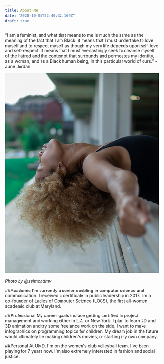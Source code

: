 ```yaml
---
title: About Me
date: "2020-10-05T22:40:32.169Z"
draft: true
---
```


“I am a feminist, and what that means to me is much the same as the meaning of the fact that I am Black: it means that I must undertake to love myself and to respect myself as though my very life depends upon self-love and self-respect. It means that I must everlastingly seek to cleanse myself of the hatred and the contempt that surrounds and permeates my identity, as a woman, and as a Black human being, in this particular world of ours.”  - June Jordan.


![Photo by @ssimondmv](./1.jpg)

*Photo by @ssimondmv*

##Academic
I'm currently a senior doubling in computer science and communication. I received a certificate in public leadership in 2017. I'm a co-founder of Ladies of Computer Science (LOCS), the first all-women academic club at Maryland.

##Professional
My career goals include getting certified in project management and working either in L.A. or New York. I plan to learn 2D and 3D animation and try some freelance work on the side. I want to make infographics on programming topics for children. My dream job in the future would ultimately be making children's movies, or starting my own company.

##Personal
At UMD, I'm on the women's club volleyball team. I've been playing for 7 years now. I'm also extremely interested in fashion and social justice.

